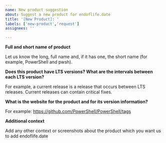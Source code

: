 ```yaml
---
name: New product suggestion
about: Suggest a new product for endoflife.date
title: '[New Product]: '
labels: ['new-product','request']
assignees: ''

---
```


**Full and short name of product**

Let us know the long, full name and, if it has one, the short name (for example, PowerShell and pwsh).


**Does this product have LTS versions? What are the intervals between each LTS version?**

For example, a current release is a release that occurs between LTS releases. Current releases can contain critical fixes.


**What is the website for the product and for its version information?**

For example: https://github.com/PowerShell/PowerShell/tags


**Additional context**

Add any other context or screenshots about the product which you want us to add endoflife.date
